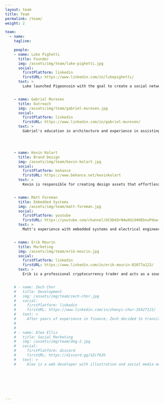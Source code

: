 ```yaml
---
layout: team
title: Team
permalink: /team/
weight: 2

team:
  - name:
    tagline:

    people:
    - name: Luke Pighetti
      title: Founder
      img: /assets/img/team/luke-pighetti.jpg
      social:
        firstPlatform: linkedin
        firstURL: https://www.linkedin.com/in/lukepighetti/
      text: >
        Luke launched Pigeoncoin with the goal to create a social network free from data collection or paid influence. He is a self-described skill collector who thrives on solving design problems in new areas. He is involved in every aspect of Pigeoncoin.


    - name: Gabriel Muresen
      title: Outreach
      img: /assets/img/team/gabriel-muresen.jpg
      social:
        firstPlatform: linkedin
        firstURL: https://www.linkedin.com/in/gabriel-muresen/
      text: >
        Gabriel's education in architecture and experience in assisting crypto projects over the last year has provided him with a keen sense for user experience in blockchain. He is responsible for all forms of outreach including exchange and wallet listings.




    - name: Kevin Kolart
      title: Brand Design
      img: /assets/img/team/kevin-kolart.jpg
      social:
        firstPlatform: behance
        firstURL: https://www.behance.net/kevinkolart
      text: >
        Kevin is responsible for creating design assets that effortlessly explain who we are and what we do. With Kevin's guidance, we can reach more people with less effort. He likes music, building things to be proud of, and making incredible vector graphics.


    - name: Matt Foreman
      title: Embedded Systems
      img: /assets/img/team/matt-foreman.jpg
      social:
        firstPlatform: youtube
        firstURL: https://youtube.com/channel/UCXbkOrN4wXUiO4HEbnuPdow
      text: >
        Matt's experience with embedded systems and electrical engineering makes him perfectly suited to assist us with proof-of-work hardware research. Matt loves assembly programming and old Navy manuals that discuss the design of analog AC circuits.


    - name: Erik Mourin
      title: Marketing
      img: /assets/img/team/erik-mourin.jpg
      social:
        firstPlatform: linkedin
        firstURL: https://www.linkedin.com/in/erik-mourin-02077a123/
      text: >
        Erik is a professional cryptocurrency trader and acts as a sounding board for the project. His advice on marketing and our position relative to other projects is invaluable. When he's not helping us hone our plan, he's out fishing off Florida's coasts.


    # - name: Zech Chor
    #   title: Development
    #   img: /assets/img/team/zech-chor.jpg
    #   social:
    #     firstPlatform: linkedin
    #     firstURL: https://www.linkedin.com/in/zhenyi-chor-35427121/
    #   text: >
    #     After years of experience in finance, Zech decided to transition into cryptocurrency development. He joined the team so that he could assist the community while preparing himself to provide development support.
    #
    #
    # - name: Alex Ellis
    #   title: Social Marketing
    #   img: /assets/img/team/dog-2.jpg
    #   social:
    #     firstPlatform: discord
    #     firstURL: https://discord.gg/SZcf63h
    #   text: >
    #     Alex is a web developer with illustration and social media marketing experience. When he's not working on our social media marketing plan, he's probably doing front end development or working on his dirt bike.







---
```

